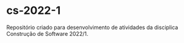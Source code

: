 # cs-2022-1

Repositório criado para desenvolvimento de atividades da disciplica Construção de Software 2022/1.
